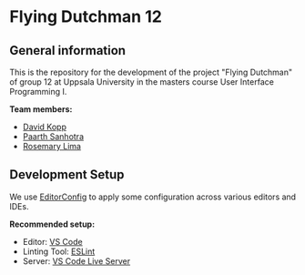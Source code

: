 # Flying Dutchman 12

## General information

This is the repository for the development of the project "Flying Dutchman" of group 12 at Uppsala University in the masters course User Interface Programming I.

**Team members:**

- [David Kopp](https://github.com/davidkopp)
- [Paarth Sanhotra](https://github.com/PaarthSan)
- [Rosemary Lima](https://github.com/Murka2022)

## Development Setup

We use [EditorConfig](https://editorconfig.org/) to apply some configuration across various editors and IDEs.

**Recommended setup:**

- Editor: [VS Code](https://code.visualstudio.com/)
- Linting Tool: [ESLint](https://eslint.org/)
- Server: [VS Code Live Server](https://ritwickdey.github.io/vscode-live-server/)
